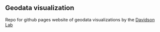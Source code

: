 ## Geodata visualization

Repo for github pages website of geodata visualizations by the [Davidson Lab](http://mdavidson.org/)
